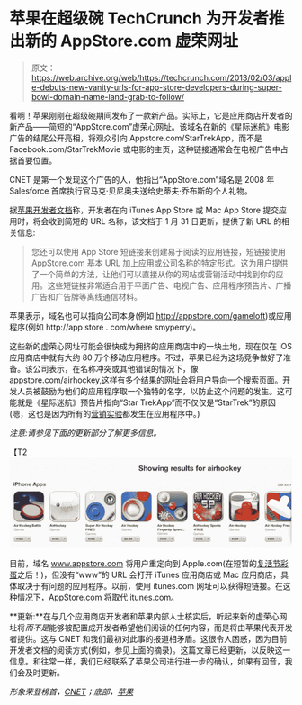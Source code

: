 # 苹果在超级碗 TechCrunch 为开发者推出新的 AppStore.com 虚荣网址

> 原文：<https://web.archive.org/web/https://techcrunch.com/2013/02/03/apple-debuts-new-vanity-urls-for-app-store-developers-during-super-bowl-domain-name-land-grab-to-follow/>

看啊！苹果刚刚在超级碗期间发布了一款新产品。实际上，它是应用商店开发者的新产品——简短的“AppStore.com”虚荣心网址。该域名在新的《星际迷航》电影广告的结尾公开亮相，将观众引向 Appstore.com/StarTrekApp，而不是 Facebook.com/StarTrekMovie 或电影的主页，这种链接通常会在电视广告中占据首要位置。

CNET 是第一个发现这个广告的人，他指出“AppStore.com”域名是 2008 年 Salesforce 首席执行官马克·贝尼奥夫送给史蒂夫·乔布斯的个人礼物。

据[苹果开发者文档](https://web.archive.org/web/20221206153956/https://developer.apple.com/library/ios/#qa/qa1633/_index.html)称，开发者在向 iTunes App Store 或 Mac App Store 提交应用时，将会收到简短的 URL 名称，该文档于 1 月 31 日更新，提供了新 URL 的相关信息:

> 您还可以使用 App Store 短链接来创建易于阅读的应用链接，短链接使用 AppStore.com 基本 URL 加上应用或公司名称的特定形式。这为用户提供了一个简单的方法，让他们可以直接从你的网站或营销活动中找到你的应用。这些短链接非常适合用于平面广告、电视广告、应用程序预告片、广播广告和广告牌等离线通信材料。

苹果表示，域名也可以指向公司本身(例如 http://appstore.com/gameloft)或应用程序(例如 http://app store . com/where smyperry)。

这些新的虚荣心网址可能会很快成为拥挤的应用商店中的一块土地，现在仅在 iOS 应用商店中就有大约 80 万个移动应用程序。不过，苹果已经为这场竞争做好了准备。该公司表示，在名称冲突或其他错误的情况下，像 appstore.com/airhockey,这样有多个结果的网址会将用户导向一个搜索页面。开发人员被鼓励为他们的应用程序取一个独特的名字，以防止这个问题的发生。这可能就是《星际迷航》预告片指向“Star TrekApp”而不仅仅是“StarTrek”的原因(嗯，这也是因为所有的[营销实验](https://web.archive.org/web/20221206153956/http://www.prnewswire.com/news-releases/app-users-unlock-the-first-surprise-today----star-trek-into-darkness-will-open-in-theaters-two-days-early-at-800-pm-with-tickets-available-through-the-app-189591551.html)都发生在应用程序中。)

*注意:请参见下面的更新部分了解更多信息。*

【T2![airhockey](img/9d1cada1fcc6e1a088d293936741d625.png)

目前，域名 www.appstore.com 将用户重定向到 Apple.com(在短暂的[复活节彩蛋](https://web.archive.org/web/20221206153956/http://www.reddit.com/r/apple/comments/17uabj/til_if_you_go_to_appstorecom_it_will_give_you_a/)之后！)，但没有“www”的 URL 会打开 iTunes 应用商店或 Mac 应用商店，具体取决于有问题的应用程序。以前，使用 itunes.com 网址可以获得短链接。在这种情况下，AppStore.com 将取代 itunes.com。

**更新:**在与几个应用商店开发者和苹果内部人士核实后，听起来新的虚荣心网址将*而不是*能够被配置成开发者希望他们阅读的任何内容，而是将由苹果代表开发者提供。这与 CNET 和我们最初对此事的报道相矛盾。这很令人困惑，因为目前开发者文档的阅读方式(例如，参见上面的摘录)。这篇文章已经更新，以反映这一信息。和往常一样，我们已经联系了苹果公司进行进一步的确认，如果有回音，我们会及时更新。

*形象荣登榜首，[CNET](https://web.archive.org/web/20221206153956/http://news.cnet.com/8301-13579_3-57567366-37/apples-appstore.com-makes-stealth-super-bowl-debut)；底部，[苹果](https://web.archive.org/web/20221206153956/http://www.apple.com/)*
